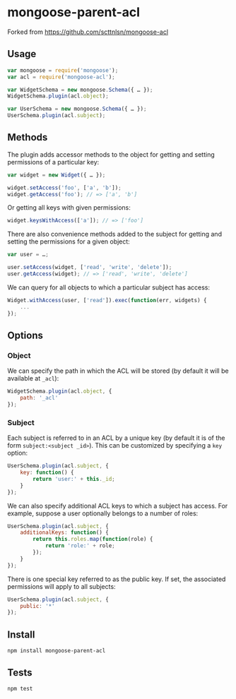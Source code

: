 mongoose-parent-acl
===

Forked from https://github.com/scttnlsn/mongoose-acl

Usage
---

```javascript
var mongoose = require('mongoose');
var acl = require('mongoose-acl');

var WidgetSchema = new mongoose.Schema({ … });
WidgetSchema.plugin(acl.object);

var UserSchema = new mongoose.Schema({ … });
UserSchema.plugin(acl.subject);
```
    
Methods
---
The plugin adds accessor methods to the object for getting and setting permissions of a particular key:

```javascript
var widget = new Widget({ … });

widget.setAccess('foo', ['a', 'b']);
widget.getAccess('foo'); // => ['a', 'b']
```

Or getting all keys with given permissions:

```javascript
widget.keysWithAccess(['a']); // => ['foo']
```
    
There are also convenience methods added to the subject for getting and setting the permissions for a given object:

```javascript
var user = …;

user.setAccess(widget, ['read', 'write', 'delete']);
user.getAccess(widget); // => ['read', 'write', 'delete']
```
    
We can query for all objects to which a particular subject has access:

```javascript
Widget.withAccess(user, ['read']).exec(function(err, widgets) {
    ...
});
```
    
Options
---

### Object

We can specify the path in which the ACL will be stored (by default it will be available at `_acl`):

```javascript
WidgetSchema.plugin(acl.object, {
    path: '_acl'
});
```
    
### Subject

Each subject is referred to in an ACL by a unique key (by default it is of the form `subject:<subject _id>`).  This can be customized by specifying a `key` option:

```javascript
UserSchema.plugin(acl.subject, {
    key: function() {
        return 'user:' + this._id;
    }
});
```
    
We can also specify additional ACL keys to which a subject has access.  For example, suppose a user optionally belongs to a number of roles:

```javascript
UserSchema.plugin(acl.subject, {
    additionalKeys: function() {
        return this.roles.map(function(role) {
            return 'role:' + role;
        });
    }
});
```
    
There is one special key referred to as the public key.  If set, the associated permissions will apply to all subjects:

```javascript
UserSchema.plugin(acl.subject, {
    public: '*'
});
```

Install
---

    npm install mongoose-parent-acl
    
Tests
---

    npm test
